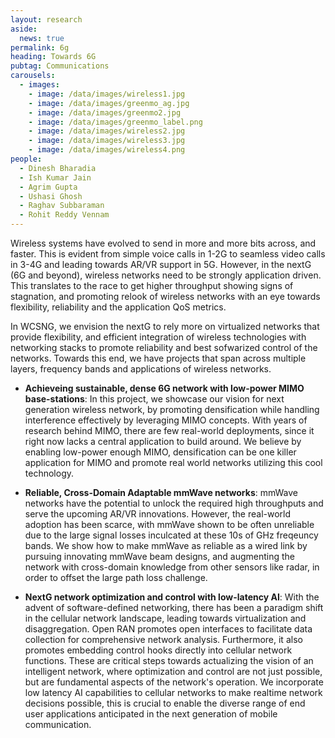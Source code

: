 ```yaml
---
layout: research
aside:
  news: true
permalink: 6g
heading: Towards 6G
pubtag: Communications
carousels:
  - images:
    - image: /data/images/wireless1.jpg
    - image: /data/images/greenmo_ag.jpg
    - image: /data/images/greenmo2.jpg
    - image: /data/images/greenmo_label.png
    - image: /data/images/wireless2.jpg
    - image: /data/images/wireless3.jpg
    - image: /data/images/wireless4.png
people:
  - Dinesh Bharadia
  - Ish Kumar Jain
  - Agrim Gupta
  - Ushasi Ghosh
  - Raghav Subbaraman
  - Rohit Reddy Vennam
---
```


Wireless systems have evolved to send in more and more bits across, and faster. This is evident from simple voice calls in 1-2G to seamless video calls in 3-4G and leading towards AR/VR support in 5G. However, in the nextG (6G and beyond), wireless networks need to be strongly application driven. This translates to the race to get higher throughput showing signs of stagnation, and promoting relook of wireless networks with an eye towards flexibility, reliability and the application QoS metrics.

In WCSNG, we envision the nextG to rely more on virtualized networks that provide flexibility, and efficient integration of wireless technologies with networking stacks to promote reliability and best sofwarized control of the networks. Towards this end, we have projects that span across multiple layers, frequency bands and applications of wireless networks.

* **Achieveing sustainable, dense 6G network with low-power MIMO base-stations**: In this project, we showcase our vision for next generation wireless network, by promoting densification while handling interference effectively by leveraging MIMO concepts. With years of research behind MIMO, there are few real-world deployments, since it right now lacks a central application to build around. We believe by enabling low-power enough MIMO, densification can be one killer application for MIMO and promote real world networks utilizing this cool technology.

* **Reliable, Cross-Domain Adaptable mmWave networks**: mmWave networks have the potential to unlock the required high throughputs and serve the upcoming AR/VR innovations. However, the real-world adoption has been scarce, with mmWave shown to be often unreliable due to the large signal losses inculcated at these 10s of GHz freqeuncy bands. We show how to make mmWave as reliable as a wired link by pursuing innovating mmWave beam designs, and augmenting the network with cross-domain knowledge from other sensors like radar, in order to offset the large path loss challenge.

* **NextG network optimization and control with low-latency AI**: With the advent of software-defined networking, there has been a paradigm shift in the cellular network landscape, leading towards virtualization and disaggregation. Open RAN promotes open interfaces to facilitate data collection for comprehensive network analysis. Furthermore, it also promotes embedding control hooks directly into cellular network functions. These are critical steps towards actualizing the vision of an intelligent network, where optimization and control are not just possible, but are fundamental aspects of the network's operation. We incorporate low latency AI capabilities to cellular networks to make realtime network decisions possible, this is crucial to enable the diverse range of end user applications anticipated in the next generation of mobile communication.

<!-- EdgeRIC. As wireless networks go to nextG, with more bands, and multiple involved physics (MIMO, mmWave), it would be a challenging task for even a human being to operate the network, let alone do it efficiently. We incorporate AI concepts at wireless management layers (core network) to operate this large wireless network with efficiency, and automated manner.

<!-- However, this doesn’t align well with the move towards green alternatives for the upcoming wireless generation, as most of the existing throughput-optimal wireless networks fail to be energy efficient and sustainable. Further, even with a sharp increase in throughput, networks still deal with issues of blockage and dead spots, which hamper the reliability of a wireless link.  -->

<!-- Towards, this end, WCSNG innovates on , I will present GreenMO, which has the potential to make Massive MIMO more sustainable, by incorporating hardware virtualization concept across multiple antennas and saving circuits/RF front end power consumption. Then, I will present mmReliable, which shows how mmWave networks can be made reliable to blockage effects by utilizing multiple directional beams instead of a single blockage-prone beam. -->

<!-- Millimeter-wave wireless communications with high throughput are poised as enablers of augmented reality, virtual reality, ultra-HD video applications, and many more. Utilizing the fallow spectrum at mmwave is expected to provide gigabits-per-second data rates to multiple users. However, the sad reality of the day is that users with 5G mmwave are deployed and connect only 0.5% of the time to the mmwave base station, making it unreliable. Moreover, the reliability suffers significantly due to user mobility and blockage, making the entire 5G mmwave ineffective. Major Carriers around the world, including Verizon, have paused their 5G mmwave developments. The core bottleneck for reliability is the use of high-directional beams for mmwave communication, which is required to overcome the path loss and, hence, have a single point of link failure. Furthermore, to compound the fact most beam recovery algorithms are re-active, act after the link has degraded. My research endeavors to develop wire-like, reliable, and high throughput mmwave connectivity links. We built the world’s first high throughput and highly reliable mmwave link by using multi-beam directed along multiple strong paths, creating a coherently combined link at the receiver, and tracking algorithms for proactive multi-beam optimization. We have also developed the world’s first 5G mmwave testbed and publicly shared data sets. Looking towards the future, we are developing reliable for a large number of users, mm-wave phased array architecture geared towards multi-beam, and enabling fine-grained slicing for mmwave connectivity. This work was sought out by media news outlets and industry. -->
